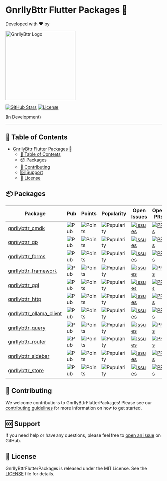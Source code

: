 # GnrllyBttr Flutter Packages 🐥

Developed with ❤️ by

[<img src="https://github.com/GnrllyBttr/gnrllybttr.dev/raw/production/images/logo.png" width="225" alt="GnrllyBttr Logo">](https://gnrllybttr.dev/)

[![GitHub Stars](https://img.shields.io/github/stars/GnrllyBttr/GnrllyBttrFlutterPackages.svg?logo=github)](https://github.com/GnrllyBttr/GnrllyBttrFlutterPackages/stargazers)
[![License](https://img.shields.io/badge/license-MIT-blue.svg)](https://github.com/GnrllyBttr/GnrllyBttrFlutterPackages/raw/main/LICENSE)

(In Development)

---

## 📑 Table of Contents

- [GnrllyBttr Flutter Packages 🐥](#gnrllybttr-flutter-packages-)
  - [📑 Table of Contents](#-table-of-contents)
  - [📦 Packages](#-packages)
  - [🤝 Contributing](#-contributing)
  - [🆘 Support](#-support)
  - [📄 License](#-license)

## 📦 Packages

| Package | Pub | Points | Popularity | Open Issues | Open PRs |
|---------|-----|--------|------------|-------------|----------|
| [gnrllybttr_cmdk](gnrllybttr_cmdk/) | ![Pub](https://img.shields.io/pub/v/gnrllybttr_cmdk?logo=dart) | ![Points](https://img.shields.io/pub/points/gnrllybttr_cmdk) | ![Popularity](https://img.shields.io/pub/popularity/gnrllybttr_cmdk) | [![Issues](https://img.shields.io/github/issues/GnrllyBttr/GnrllyBttrFlutterPackages?label=gnrllybttr_cmdk)](https://github.com/GnrllyBttr/GnrllyBttrFlutterPackages/issues?q=is%3Aissue+label%3Agnrllybttr_cmdk+is%3Aopen) | [![PRs](https://img.shields.io/github/issues-pr/GnrllyBttr/GnrllyBttrFlutterPackages?label=gnrllybttr_cmdk)](https://github.com/GnrllyBttr/GnrllyBttrFlutterPackages/pulls?q=is%3Apr+label%3Agnrllybttr_cmdk+is%3Aopen) |
| [gnrllybttr_db](gnrllybttr_db/) | ![Pub](https://img.shields.io/pub/v/gnrllybttr_db?logo=dart) | ![Points](https://img.shields.io/pub/points/gnrllybttr_db) | ![Popularity](https://img.shields.io/pub/popularity/gnrllybttr_db) | [![Issues](https://img.shields.io/github/issues/GnrllyBttr/GnrllyBttrFlutterPackages?label=gnrllybttr_db)](https://github.com/GnrllyBttr/GnrllyBttrFlutterPackages/issues?q=is%3Aissue+label%3Agnrllybttr_db+is%3Aopen) | [![PRs](https://img.shields.io/github/issues-pr/GnrllyBttr/GnrllyBttrFlutterPackages?label=gnrllybttr_db)](https://github.com/GnrllyBttr/GnrllyBttrFlutterPackages/pulls?q=is%3Apr+label%3Agnrllybttr_db+is%3Aopen) |
| [gnrllybttr_forms](gnrllybttr_forms/) | ![Pub](https://img.shields.io/pub/v/gnrllybttr_forms?logo=dart) | ![Points](https://img.shields.io/pub/points/gnrllybttr_forms) | ![Popularity](https://img.shields.io/pub/popularity/gnrllybttr_forms) | [![Issues](https://img.shields.io/github/issues/GnrllyBttr/GnrllyBttrFlutterPackages?label=gnrllybttr_forms)](https://github.com/GnrllyBttr/GnrllyBttrFlutterPackages/issues?q=is%3Aissue+label%3Agnrllybttr_forms+is%3Aopen) | [![PRs](https://img.shields.io/github/issues-pr/GnrllyBttr/GnrllyBttrFlutterPackages?label=gnrllybttr_forms)](https://github.com/GnrllyBttr/GnrllyBttrFlutterPackages/pulls?q=is%3Apr+label%3Agnrllybttr_forms+is%3Aopen) |
| [gnrllybttr_framework](gnrllybttr_framework/) | ![Pub](https://img.shields.io/pub/v/gnrllybttr_framework?logo=dart) | ![Points](https://img.shields.io/pub/points/gnrllybttr_framework) | ![Popularity](https://img.shields.io/pub/popularity/gnrllybttr_framework) | [![Issues](https://img.shields.io/github/issues/GnrllyBttr/GnrllyBttrFlutterPackages?label=gnrllybttr_framework)](https://github.com/GnrllyBttr/GnrllyBttrFlutterPackages/issues?q=is%3Aissue+label%3Agnrllybttr_framework+is%3Aopen) | [![PRs](https://img.shields.io/github/issues-pr/GnrllyBttr/GnrllyBttrFlutterPackages?label=gnrllybttr_framework)](https://github.com/GnrllyBttr/GnrllyBttrFlutterPackages/pulls?q=is%3Apr+label%3Agnrllybttr_framework+is%3Aopen) |
| [gnrllybttr_gql](gnrllybttr_gql/) | ![Pub](https://img.shields.io/pub/v/gnrllybttr_gql?logo=dart) | ![Points](https://img.shields.io/pub/points/gnrllybttr_gql) | ![Popularity](https://img.shields.io/pub/popularity/gnrllybttr_gql) | [![Issues](https://img.shields.io/github/issues/GnrllyBttr/GnrllyBttrFlutterPackages?label=gnrllybttr_gql)](https://github.com/GnrllyBttr/GnrllyBttrFlutterPackages/issues?q=is%3Aissue+label%3Agnrllybttr_gql+is%3Aopen) | [![PRs](https://img.shields.io/github/issues-pr/GnrllyBttr/GnrllyBttrFlutterPackages?label=gnrllybttr_gql)](https://github.com/GnrllyBttr/GnrllyBttrFlutterPackages/pulls?q=is%3Apr+label%3Agnrllybttr_gql+is%3Aopen) |
| [gnrllybttr_http](gnrllybttr_http/) | ![Pub](https://img.shields.io/pub/v/gnrllybttr_http?logo=dart) | ![Points](https://img.shields.io/pub/points/gnrllybttr_http) | ![Popularity](https://img.shields.io/pub/popularity/gnrllybttr_http) | [![Issues](https://img.shields.io/github/issues/GnrllyBttr/GnrllyBttrFlutterPackages?label=gnrllybttr_http)](https://github.com/GnrllyBttr/GnrllyBttrFlutterPackages/issues?q=is%3Aissue+label%3Agnrllybttr_http+is%3Aopen) | [![PRs](https://img.shields.io/github/issues-pr/GnrllyBttr/GnrllyBttrFlutterPackages?label=gnrllybttr_http)](https://github.com/GnrllyBttr/GnrllyBttrFlutterPackages/pulls?q=is%3Apr+label%3Agnrllybttr_http+is%3Aopen) |
| [gnrllybttr_ollama_client](gnrllybttr_ollama_client/) | ![Pub](https://img.shields.io/pub/v/gnrllybttr_ollama_client?logo=dart) | ![Points](https://img.shields.io/pub/points/gnrllybttr_ollama_client) | ![Popularity](https://img.shields.io/pub/popularity/gnrllybttr_ollama_client) | [![Issues](https://img.shields.io/github/issues/GnrllyBttr/GnrllyBttrFlutterPackages?label=gnrllybttr_ollama_client)](https://github.com/GnrllyBttr/GnrllyBttrFlutterPackages/issues?q=is%3Aissue+label%3Agnrllybttr_ollama_client+is%3Aopen) | [![PRs](https://img.shields.io/github/issues-pr/GnrllyBttr/GnrllyBttrFlutterPackages?label=gnrllybttr_ollama_client)](https://github.com/GnrllyBttr/GnrllyBttrFlutterPackages/pulls?q=is%3Apr+label%3Agnrllybttr_ollama_client+is%3Aopen) |
| [gnrllybttr_query](gnrllybttr_query/) | ![Pub](https://img.shields.io/pub/v/gnrllybttr_query?logo=dart) | ![Points](https://img.shields.io/pub/points/gnrllybttr_query) | ![Popularity](https://img.shields.io/pub/popularity/gnrllybttr_query) | [![Issues](https://img.shields.io/github/issues/GnrllyBttr/GnrllyBttrFlutterPackages?label=gnrllybttr_query)](https://github.com/GnrllyBttr/GnrllyBttrFlutterPackages/issues?q=is%3Aissue+label%3Agnrllybttr_query+is%3Aopen) | [![PRs](https://img.shields.io/github/issues-pr/GnrllyBttr/GnrllyBttrFlutterPackages?label=gnrllybttr_query)](https://github.com/GnrllyBttr/GnrllyBttrFlutterPackages/pulls?q=is%3Apr+label%3Agnrllybttr_query+is%3Aopen) |
| [gnrllybttr_router](gnrllybttr_router/) | ![Pub](https://img.shields.io/pub/v/gnrllybttr_router?logo=dart) | ![Points](https://img.shields.io/pub/points/gnrllybttr_router) | ![Popularity](https://img.shields.io/pub/popularity/gnrllybttr_router) | [![Issues](https://img.shields.io/github/issues/GnrllyBttr/GnrllyBttrFlutterPackages?label=gnrllybttr_router)](https://github.com/GnrllyBttr/GnrllyBttrFlutterPackages/issues?q=is%3Aissue+label%3Agnrllybttr_router+is%3Aopen) | [![PRs](https://img.shields.io/github/issues-pr/GnrllyBttr/GnrllyBttrFlutterPackages?label=gnrllybttr_router)](https://github.com/GnrllyBttr/GnrllyBttrFlutterPackages/pulls?q=is%3Apr+label%3Agnrllybttr_router+is%3Aopen) |
| [gnrllybttr_sidebar](gnrllybttr_sidebar/) | ![Pub](https://img.shields.io/pub/v/gnrllybttr_sidebar?logo=dart) | ![Points](https://img.shields.io/pub/points/gnrllybttr_sidebar) | ![Popularity](https://img.shields.io/pub/popularity/gnrllybttr_sidebar) | [![Issues](https://img.shields.io/github/issues/GnrllyBttr/GnrllyBttrFlutterPackages?label=gnrllybttr_sidebar)](https://github.com/GnrllyBttr/GnrllyBttrFlutterPackages/issues?q=is%3Aissue+label%3Agnrllybttr_sidebar+is%3Aopen) | [![PRs](https://img.shields.io/github/issues-pr/GnrllyBttr/GnrllyBttrFlutterPackages?label=gnrllybttr_sidebar)](https://github.com/GnrllyBttr/GnrllyBttrFlutterPackages/pulls?q=is%3Apr+label%3Agnrllybttr_sidebar+is%3Aopen) |
| [gnrllybttr_store](gnrllybttr_store/) | ![Pub](https://img.shields.io/pub/v/gnrllybttr_store?logo=dart) | ![Points](https://img.shields.io/pub/points/gnrllybttr_store) | ![Popularity](https://img.shields.io/pub/popularity/gnrllybttr_store) | [![Issues](https://img.shields.io/github/issues/GnrllyBttr/GnrllyBttrFlutterPackages?label=gnrllybttr_store)](https://github.com/GnrllyBttr/GnrllyBttrFlutterPackages/issues?q=is%3Aissue+label%3Agnrllybttr_store+is%3Aopen) | [![PRs](https://img.shields.io/github/issues-pr/GnrllyBttr/GnrllyBttrFlutterPackages?label=gnrllybttr_store)](https://github.com/GnrllyBttr/GnrllyBttrFlutterPackages/pulls?q=is%3Apr+label%3Agnrllybttr_store+is%3Aopen) |

## 🤝 Contributing

We welcome contributions to GnrllyBttrFlutterPackages! Please see our [contributing guidelines](https://github.com/GnrllyBttr/GnrllyBttrFlutterPackages/raw/main/CONTRIBUTING.md) for more information on how to get started.

## 🆘 Support

If you need help or have any questions, please feel free to [open an issue](https://github.com/GnrllyBttr/GnrllyBttrFlutterPackages/issues) on GitHub.

## 📄 License

GnrllyBttrFlutterPackages is released under the MIT License. See the [LICENSE](https://github.com/GnrllyBttr/GnrllyBttrFlutterPackages/raw/main/LICENSE) file for details.
